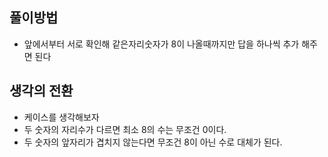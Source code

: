 ## 풀이방법

- 앞에서부터 서로 확인해 같은자리숫자가 8이 나올때까지만 답을 하나씩 추가 해주면 된다

## 생각의 전환

- 케이스를 생각해보자
- 두 숫자의 자리수가 다르면 최소 8의 수는 무조건 0이다.
- 두 숫자의 앞자리가 겹치지 않는다면 무조건 8이 아닌 수로 대체가 된다.